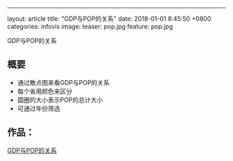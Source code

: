 ---
layout: article
title:  "GDP与POP的关系"
date:   2018-01-01 8:45:50 +0800
categories: infovis
image:
  teaser: pop.jpg
  feature: pop.jpg

GDP与POP的关系

## 概要
- 通过散点图来看GDP与POP的关系
- 每个省用颜色来区分
- 圆圈的大小表示POP的总计大小
- 可通过年份筛选

## 作品：
<a href="https://public.tableau.com/profile/.25311013#!/vizhome/gov_cn_GDP_POP_scatter_1/sheet0" target="_blank">GDP与POP的关系</a>
